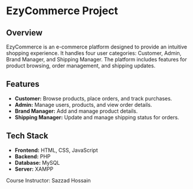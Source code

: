 # EzyCommerce Project

## Overview
EzyCommerce is an e-commerce platform designed to provide an intuitive shopping experience. It handles four user categories: Customer, Admin, Brand Manager, and Shipping Manager. The platform includes features for product browsing, order management, and shipping updates.

## Features
- **Customer:** Browse products, place orders, and track purchases.
- **Admin:** Manage users, products, and view order details.
- **Brand Manager:** Add and manage product details.
- **Shipping Manager:** Update and manage shipping status for orders.

## Tech Stack
- **Frontend:** HTML, CSS, JavaScript
- **Backend:** PHP
- **Database:** MySQL
- **Server:** XAMPP

Course Instructor: Sazzad Hossain
